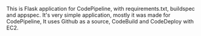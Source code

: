 This is Flask application for CodePipeline, with requirements.txt, buildspec and appspec. It's very simple application, mostly it was made for CodePipeline, It uses Github as a source, CodeBuild and CodeDeploy with EC2.
